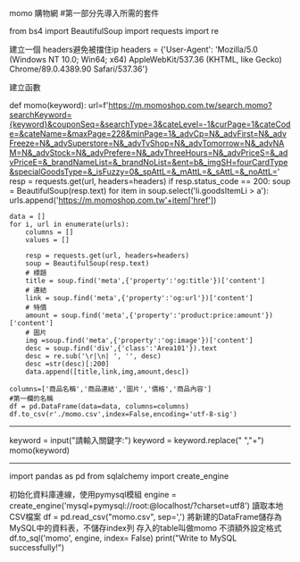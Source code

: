 momo 購物網
#第一部分先導入所需的套件

from bs4 import BeautifulSoup 
import requests
import re

建立一個 headers避免被擋住ip
headers = {'User-Agent': 'Mozilla/5.0 (Windows NT 10.0; Win64; x64) AppleWebKit/537.36 (KHTML, like Gecko) Chrome/89.0.4389.90 Safari/537.36'}

建立函數

def momo(keyword):
    url=f'https://m.momoshop.com.tw/search.momo?searchKeyword={keyword}&couponSeq=&searchType=3&cateLevel=-1&curPage=1&cateCode=&cateName=&maxPage=228&minPage=1&_advCp=N&_advFirst=N&_advFreeze=N&_advSuperstore=N&_advTvShop=N&_advTomorrow=N&_advNAM=N&_advStock=N&_advPrefere=N&_advThreeHours=N&_advPriceS=&_advPriceE=&_brandNameList=&_brandNoList=&ent=b&_imgSH=fourCardType&specialGoodsType=&_isFuzzy=0&_spAttL=&_mAttL=&_sAttL=&_noAttL='
    resp = requests.get(url, headers=headers)
    if resp.status_code == 200:
        soup = BeautifulSoup(resp.text)
        for item in soup.select('li.goodsItemLi > a'):
            urls.append('https://m.momoshop.com.tw'+item['href'])


    data = []
    for i, url in enumerate(urls):
        columns = []
        values = []

        resp = requests.get(url, headers=headers)
        soup = BeautifulSoup(resp.text)
        # 標題
        title = soup.find('meta',{'property':'og:title'})['content']
        # 連結
        link = soup.find('meta',{'property':'og:url'})['content']
        # 特價
        amount = soup.find('meta',{'property':'product:price:amount'})['content']
        # 圖片
        img =soup.find('meta',{'property':'og:image'})['content']
        desc = soup.find('div',{'class':'Area101'}).text
        desc = re.sub('\r|\n| ', '', desc)
        desc =str(desc)[:200]
        data.append([title,link,img,amount,desc])
    
    columns=['商品名稱','商品連結','圖片','價格','商品內容']                     #第一欄的名稱
    df = pd.DataFrame(data=data, columns=columns)
    df.to_csv(r'./momo.csv',index=False,encoding='utf-8-sig')
    
--------------------------------------------------------------------------------------------------------------------------------------------    
    
keyword = input("請輸入關鍵字:") 
keyword = keyword.replace(" ","+")
momo(keyword)

--------------------------------------------------------------------------------------------------------------------------------------------
import pandas as pd
from sqlalchemy import create_engine

初始化資料庫連線，使用pymysql模組
engine = create_engine('mysql+pymysql://root:<password>@localhost/<data name>?charset=utf8')
讀取本地CSV檔案
df = pd.read_csv("momo.csv", sep=',')
將新建的DataFrame儲存為MySQL中的資料表，不儲存index列
存入的table叫做momo 不須額外設定格式
df.to_sql('momo', engine, index= False)
print("Write to MySQL successfully!")
